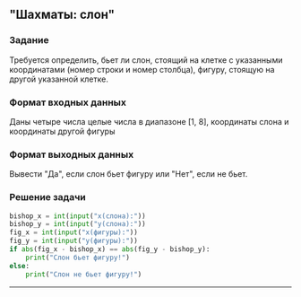 ## "Шахматы: слон"

### Задание

Требуется определить, бьет ли слон, стоящий на клетке с указанными координатами (номер строки и номер столбца), фигуру, стоящую на другой указанной клетке.

### Формат входных данных

Даны четыре числа целые числа в диапазоне [1, 8], координаты слона и координаты другой фигуры

### Формат выходных данных

Вывести "Да", если слон бьет фигуру или "Нет", если не бьет.

### Решение задачи

```python
bishop_x = int(input("х(слона):"))
bishop_y = int(input("y(слона):"))
fig_x = int(input("х(фигуры):"))
fig_y = int(input("y(фигуры):"))
if abs(fig_x - bishop_x) == abs(fig_y - bishop_y):
    print("Слон бьет фигуру!")
else:
    print("Слон не бьет фигуру!")

```

---
